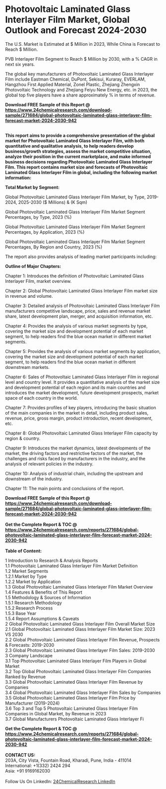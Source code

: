 <h1>Photovoltaic Laminated Glass Interlayer Film Market, Global Outlook and Forecast 2024-2030</h1><p>
The U.S. Market is Estimated at $ Million in 2023, While China is Forecast to Reach $ Million.</p><p>
PVB Interlayer Film Segment to Reach $ Million by 2030, with a % CAGR in next six years.</p><p>
The global key manufacturers of Photovoltaic Laminated Glass Interlayer Film include Eastman Chemical, DuPont, Sekisui, Kuraray, EVERLAM, Hangzhou First Applied Material, Zonel Plastic, Zhejiang Zhengxin Photovoltaic Technology and Zhejiang Feiyu New Energy, etc. in 2023, the global top five players have a share approximately % in terms of revenue.</p><div><b>Download FREE Sample of this Report @ 
            <a href="https://www.24chemicalresearch.com/download-sample/271684/global-photovoltaic-laminated-glass-interlayer-film-forecast-market-2024-2030-942">
            https://www.24chemicalresearch.com/download-sample/271684/global-photovoltaic-laminated-glass-interlayer-film-forecast-market-2024-2030-942</a></b></div><br><p>
<strong>This report aims to provide a comprehensive presentation of the global market for Photovoltaic Laminated Glass Interlayer Film, with both quantitative and qualitative analysis, to help readers develop business/growth strategies, assess the market competitive situation, analyze their position in the current marketplace, and make informed business decisions regarding Photovoltaic Laminated Glass Interlayer Film. This report contains market size and forecasts of Photovoltaic Laminated Glass Interlayer Film in global, including the following market information:</strong>
</p><p>
<strong>Total Market by Segment:</strong></p><p>
Global Photovoltaic Laminated Glass Interlayer Film Market, by Type, 2019-2024, 2025-2030 ($ Millions) &amp; (K Sqm)</p><p>
Global Photovoltaic Laminated Glass Interlayer Film Market Segment Percentages, by Type, 2023 (%)</p><p>
</p><p>
Global Photovoltaic Laminated Glass Interlayer Film Market Segment Percentages, by Application, 2023 (%)</p><p>
</p><p>
Global Photovoltaic Laminated Glass Interlayer Film Market Segment Percentages, By Region and Country, 2023 (%)</p><p>
</p><p>
The report also provides analysis of leading market participants including:</p><p>
</p><p>
</p><p>
</p><p><strong>Outline of Major Chapters:</strong></p><p>
</p><p>Chapter 1: Introduces the definition of Photovoltaic Laminated Glass Interlayer Film, market overview.</p><p>
Chapter 2: Global Photovoltaic Laminated Glass Interlayer Film market size in revenue and volume.</p><p>
Chapter 3: Detailed analysis of Photovoltaic Laminated Glass Interlayer Film manufacturers competitive landscape, price, sales and revenue market share, latest development plan, merger, and acquisition information, etc.</p><p>
Chapter 4: Provides the analysis of various market segments by type, covering the market size and development potential of each market segment, to help readers find the blue ocean market in different market segments.</p><p>
Chapter 5: Provides the analysis of various market segments by application, covering the market size and development potential of each market segment, to help readers find the blue ocean market in different downstream markets.</p><p>
Chapter 6: Sales of Photovoltaic Laminated Glass Interlayer Film in regional level and country level. It provides a quantitative analysis of the market size and development potential of each region and its main countries and introduces the market development, future development prospects, market space of each country in the world.</p><p>
Chapter 7: Provides profiles of key players, introducing the basic situation of the main companies in the market in detail, including product sales, revenue, price, gross margin, product introduction, recent development, etc.</p><p>
Chapter 8: Global Photovoltaic Laminated Glass Interlayer Film capacity by region &amp; country.</p><p>
Chapter 9: Introduces the market dynamics, latest developments of the market, the driving factors and restrictive factors of the market, the challenges and risks faced by manufacturers in the industry, and the analysis of relevant policies in the industry.</p><p>
Chapter 10: Analysis of industrial chain, including the upstream and downstream of the industry.</p><p>
Chapter 11: The main points and conclusions of the report.</p><div><b>Download FREE Sample of this Report @ 
            <a href="https://www.24chemicalresearch.com/download-sample/271684/global-photovoltaic-laminated-glass-interlayer-film-forecast-market-2024-2030-942">
            https://www.24chemicalresearch.com/download-sample/271684/global-photovoltaic-laminated-glass-interlayer-film-forecast-market-2024-2030-942</a></b></div><br><div><b>Get the Complete Report & TOC @ 
            <a href="https://www.24chemicalresearch.com/reports/271684/global-photovoltaic-laminated-glass-interlayer-film-forecast-market-2024-2030-942">
            https://www.24chemicalresearch.com/reports/271684/global-photovoltaic-laminated-glass-interlayer-film-forecast-market-2024-2030-942</a></b></div><br>
            <b>Table of Content:</b><p>1 Introduction to Research & Analysis Reports<br />
    1.1 Photovoltaic Laminated Glass Interlayer Film Market Definition<br />
    1.2 Market Segments<br />
        1.2.1 Market by Type<br />
        1.2.2 Market by Application<br />
    1.3 Global Photovoltaic Laminated Glass Interlayer Film Market Overview<br />
    1.4 Features & Benefits of This Report<br />
    1.5 Methodology & Sources of Information<br />
        1.5.1 Research Methodology<br />
        1.5.2 Research Process<br />
        1.5.3 Base Year<br />
        1.5.4 Report Assumptions & Caveats<br />
2 Global Photovoltaic Laminated Glass Interlayer Film Overall Market Size<br />
    2.1 Global Photovoltaic Laminated Glass Interlayer Film Market Size: 2023 VS 2030<br />
    2.2 Global Photovoltaic Laminated Glass Interlayer Film Revenue, Prospects & Forecasts: 2019-2030<br />
    2.3 Global Photovoltaic Laminated Glass Interlayer Film Sales: 2019-2030<br />
3 Company Landscape<br />
    3.1 Top Photovoltaic Laminated Glass Interlayer Film Players in Global Market<br />
    3.2 Top Global Photovoltaic Laminated Glass Interlayer Film Companies Ranked by Revenue<br />
    3.3 Global Photovoltaic Laminated Glass Interlayer Film Revenue by Companies<br />
    3.4 Global Photovoltaic Laminated Glass Interlayer Film Sales by Companies<br />
    3.5 Global Photovoltaic Laminated Glass Interlayer Film Price by Manufacturer (2019-2024)<br />
    3.6 Top 3 and Top 5 Photovoltaic Laminated Glass Interlayer Film Companies in Global Market, by Revenue in 2023<br />
    3.7 Global Manufacturers Photovoltaic Laminated Glass Interlayer Fi</p><div><b>Get the Complete Report & TOC @ 
            <a href="https://www.24chemicalresearch.com/reports/271684/global-photovoltaic-laminated-glass-interlayer-film-forecast-market-2024-2030-942">
            https://www.24chemicalresearch.com/reports/271684/global-photovoltaic-laminated-glass-interlayer-film-forecast-market-2024-2030-942</a></b></div><br><b>CONTACT US:</b><br>
            203A, City Vista, Fountain Road, Kharadi, Pune, India - 411014<br>
            International: +1(332) 2424 294<br>
            Asia: +91 9169162030 <br><br>
            Follow Us On LinkedIn: <a href="https://www.linkedin.com/company/24chemicalresearch/">24ChemicalResearch LinkedIn</a>